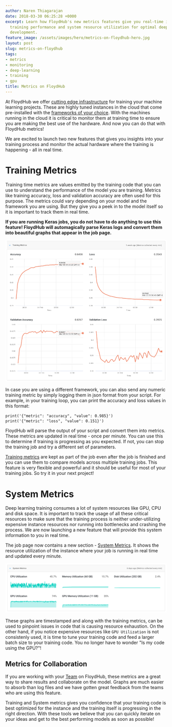 ```yaml
---
author: Naren Thiagarajan
date: 2018-03-30 06:25:28 +0000
excerpt: Learn how FloydHub's new metrics features give you real-time insights into
  training performance and system resource utilization for optimal deep learning model
  development.
feature_image: /assets/images/hero/metrics-on-floydhub-hero.jpg
layout: post
slug: metrics-on-floydhub
tags:
- metrics
- monitoring
- deep-learning
- training
- gpu
title: Metrics on FloydHub
---
```


At FloydHub we offer [cutting edge infrastructure](https://floydhub.github.io/benchmarking-floydhub-instances/) for training your machine learning projects. These are highly tuned instances in the cloud that come pre-installed with the [frameworks of your choice](https://docs.floydhub.com/guides/environments/). With the machines running in the cloud it is critical to monitor them at training time to ensure you are making the best use of the hardware. And now you can do that with FloydHub metrics!

We are excited to launch two new features that gives you insights into your training process and monitor the actual hardware where the training is happening - all in real time.

# Training Metrics

Training time metrics are values emitted by the training code that you can use to understand the performance of the model you are training. Metrics like training accuracy, loss and validation accuracy are often used for this purpose. The metrics could vary depending on your model and the framework you are using. But they give you a peek in to the model itself so it is important to track them in real time.

**If you are running Keras jobs, you do not have to do anything to use this feature! FloydHub will automagically parse Keras logs and convert them into beautiful graphs that appear in the job page.**

![training_metrics](/assets/images/content/images/2018/03/training_metrics.png)

In case you are using a different framework, you can also send any numeric training metric by simply logging them in json format from your script. For example, in your training loop, you can print the accuracy and loss values in this format:
    
    
    print('{"metric": "accuracy", "value": 0.985}')
    print('{"metric": "loss", "value": 0.151}')
    

FloydHub will parse the output of your script and convert them into metrics. These metrics are updated in real time - once per minute. You can use this to determine if training is progressing as you expected. If not, you can stop the training job and try a different set of parameters.

[Training metrics](https://docs.floydhub.com/guides/jobs/metrics/#training-metrics) are kept as part of the job even after the job is finished and you can use them to compare models across multiple training jobs. This feature is very flexible and powerful and it should be useful for most of your training jobs. So try it in your next project!

# System Metrics

Deep learning training consumes a lot of system resources like GPU, CPU and disk space. It is important to track the usage of all these critical resources to make sure that the training process is neither under-utilizing expensive instance resources nor running into bottlenecks and crashing the process. We are now launching a new feature that will provide this system information to you in real time.

The job page now contains a new section - [System Metrics](https://docs.floydhub.com/guides/jobs/metrics/#system-metrics). It shows the resource utilization of the instance where your job is running in real time and updated every minute.

![system_metrics](/assets/images/content/images/2018/03/system_metrics.png)

These graphs are timestamped and along with the training metrics, can be used to pinpoint issues in code that is causing resource exhaustion. On the other hand, if you notice expensive resources like `GPU Utilization` is not consistenly used, it is time to tune your training code and feed a larger batch size to your training code. You no longer have to wonder "Is my code using the GPU?"!

## Metrics for Collaboration

If you are working with your [Team](https://floydhub.github.io/floydhub-for-teams/) on FloydHub, these metrics are a great way to share results and collaborate on the model. Graphs are much easier to absorb than log files and we have gotten great feedback from the teams who are using this feature.

Training and System metrics gives you confidence that your training code is best optimized for the instance and the training itself is progressing in the right direction. With these tools we believe that you can quickly iterate on your ideas and get to the best performing models as soon as possible!